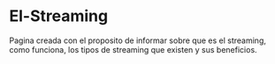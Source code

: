 # El-Streaming
Pagina creada con el proposito de informar sobre que es el streaming, como funciona, los tipos de streaming que existen y sus beneficios.
